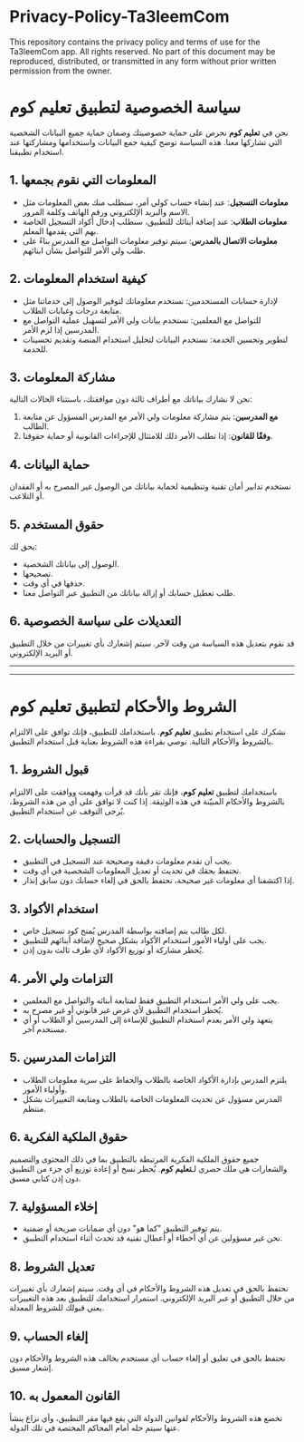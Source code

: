 # Privacy-Policy-Ta3leemCom
This repository contains the privacy policy and terms of use for the Ta3leemCom app.
All rights reserved. No part of this document may be reproduced, distributed, or transmitted in any form without prior written permission from the owner.

# سياسة الخصوصية لتطبيق تعليم كوم

نحن في **تعليم كوم** نحرص على حماية خصوصيتك وضمان حماية جميع البيانات الشخصية التي تشاركها معنا. هذه السياسة توضح كيفية جمع البيانات واستخدامها ومشاركتها عند استخدام تطبيقنا.

## 1. المعلومات التي نقوم بجمعها
- **معلومات التسجيل**: عند إنشاء حساب كولي أمر، سنطلب منك بعض المعلومات مثل الاسم والبريد الإلكتروني ورقم الهاتف وكلمة المرور.
- **معلومات الطلاب**: عند إضافة أبنائك للتطبيق، سنطلب إدخال أكواد التسجيل الخاصة بهم التي يقدمها المعلم.
- **معلومات الاتصال بالمدرس**: سيتم توفير معلومات التواصل مع المدرس بناءً على طلب ولي الأمر للتواصل بشأن ابنائهم.

## 2. كيفية استخدام المعلومات
- لإدارة حسابات المستخدمين: نستخدم معلوماتك لتوفير الوصول إلى خدماتنا مثل متابعة درجات وغيابات الطلاب.
- للتواصل مع المعلمين: نستخدم بيانات ولي الأمر لتسهيل عملية التواصل مع المدرسين إذا لزم الأمر.
- لتطوير وتحسين الخدمة: نستخدم البيانات لتحليل استخدام المنصة وتقديم تحسينات للخدمة.

## 3. مشاركة المعلومات
نحن لا نشارك بياناتك مع أطراف ثالثة دون موافقتك، باستثناء الحالات التالية:
1. **مع المدرسين**: يتم مشاركة معلومات ولي الأمر مع المدرس المسؤول عن متابعة الطالب.
2. **وفقًا للقانون**: إذا تطلب الأمر ذلك للامتثال للإجراءات القانونية أو حماية حقوقنا.

## 4. حماية البيانات
نستخدم تدابير أمان تقنية وتنظيمية لحماية بياناتك من الوصول غير المصرح به أو الفقدان أو التلاعب.

## 5. حقوق المستخدم
يحق لك:
- الوصول إلى بياناتك الشخصية.
- تصحيحها.
- حذفها في أي وقت.
- طلب تعطيل حسابك أو إزالة بياناتك من التطبيق عبر التواصل معنا.

## 6. التعديلات على سياسة الخصوصية
قد نقوم بتعديل هذه السياسة من وقت لآخر. سيتم إشعارك بأي تغييرات من خلال التطبيق أو البريد الإلكتروني.


---
---



# الشروط والأحكام لتطبيق تعليم كوم

نشكرك على استخدام تطبيق **تعليم كوم**. باستخدامك للتطبيق، فإنك توافق على الالتزام بالشروط والأحكام التالية. نوصي بقراءة هذه الشروط بعناية قبل استخدام التطبيق.

## 1. قبول الشروط
باستخدامك لتطبيق **تعليم كوم**، فإنك تقر بأنك قد قرأت وفهمت ووافقت على الالتزام بالشروط والأحكام المبيّنة في هذه الوثيقة. إذا كنت لا توافق على أي من هذه الشروط، يُرجى التوقف عن استخدام التطبيق.

## 2. التسجيل والحسابات
- يجب أن تقدم معلومات دقيقة وصحيحة عند التسجيل في التطبيق.
- تحتفظ بحقك في تحديث أو تعديل المعلومات الشخصية في أي وقت.
- إذا اكتشفنا أي معلومات غير صحيحة، نحتفظ بالحق في إلغاء حسابك دون سابق إنذار.

## 3. استخدام الأكواد
- لكل طالب يتم إضافته بواسطة المدرس يُمنح كود تسجيل خاص.
- يجب على أولياء الأمور استخدام الأكواد بشكل صحيح لإضافة أبنائهم للتطبيق.
- يُحظر مشاركة أو توزيع الأكواد لأي طرف ثالث بدون إذن.

## 4. التزامات ولي الأمر
- يجب على ولي الأمر استخدام التطبيق فقط لمتابعة أبنائه والتواصل مع المعلمين.
- يُحظر استخدام التطبيق لأي غرض غير قانوني أو غير مصرح به.
- يتعهد ولي الأمر بعدم استخدام التطبيق للإساءة إلى المدرسين أو الطلاب أو أي مستخدم آخر.

## 5. التزامات المدرسين
- يلتزم المدرس بإدارة الأكواد الخاصة بالطلاب والحفاظ على سرية معلومات الطلاب وأولياء الأمور.
- المدرس مسؤول عن تحديث المعلومات الخاصة بالطلاب ومتابعة التغييرات بشكل منتظم.

## 6. حقوق الملكية الفكرية
جميع حقوق الملكية الفكرية المرتبطة بالتطبيق بما في ذلك المحتوى والتصميم والشعارات هي ملك حصري لـ**تعليم كوم**. يُحظر نسخ أو إعادة توزيع أي جزء من التطبيق دون إذن كتابي مسبق.

## 7. إخلاء المسؤولية
- يتم توفير التطبيق "كما هو" دون أي ضمانات صريحة أو ضمنية.
- نحن غير مسؤولين عن أي أخطاء أو أعطال تقنية قد تحدث أثناء استخدام التطبيق.

## 8. تعديل الشروط
نحتفظ بالحق في تعديل هذه الشروط والأحكام في أي وقت. سيتم إشعارك بأي تغييرات من خلال التطبيق أو عبر البريد الإلكتروني. استمرار استخدامك للتطبيق بعد هذه التغييرات يعني قبولك للشروط المعدلة.

## 9. إلغاء الحساب
نحتفظ بالحق في تعليق أو إلغاء حساب أي مستخدم يخالف هذه الشروط والأحكام دون إشعار مسبق.

## 10. القانون المعمول به
تخضع هذه الشروط والأحكام لقوانين الدولة التي يقع فيها مقر التطبيق، وأي نزاع ينشأ عنها سيتم حله أمام المحاكم المختصة في تلك الدولة.
